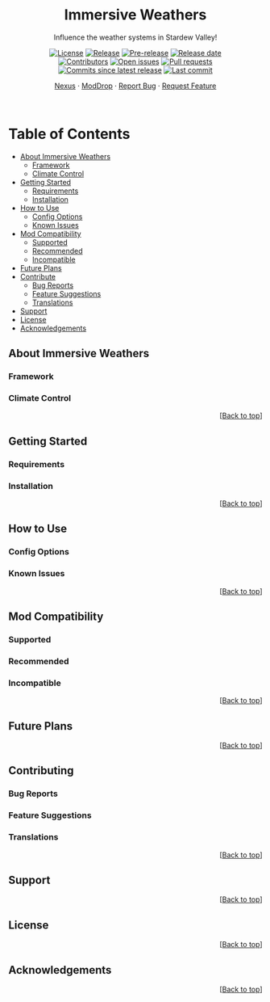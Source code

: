 <div align="center">

# Immersive Weathers <a id="return-to-top"></a>

Influence the weather systems in Stardew Valley!

<!--Badges-->
[![License][license-shield]][license-link]
[![Release][release-shield]][release-link]
[![Pre-release][pre-release-shield]][release-link]
[![Release date][release-date-shield]][release-link]
<br>
[![Contributors][contributors-shield]][contributors-link]
[![Open issues][issues-shield]][issues-link]
[![Pull requests][pulls-shield]][pulls-link]
[![Commits since latest release][commits-shield]][commits-link]
[![Last commit][last-commit-shield]][commits-link]

<!--Links-->
[Nexus][nexus-link]
 &#183; 
[ModDrop][moddrop-link]
 &#183; 
[Report Bug][bugs-link]
 &#183; 
[Request Feature][request-features-link]

</div>

<br>

<!--Table of Contents-->
# Table of Contents
- [About Immersive Weathers](#about)
	- [Framework](#about-framework)
	- [Climate Control](#about-climate-control)
- [Getting Started](#getting-started)
	- [Requirements](#requirements)
	- [Installation](#installation)
- [How to Use](#usage)
	- [Config Options](#config)
	- [Known Issues](#issues)
- [Mod Compatibility](#compatibility)
	- [Supported](#supported)
	- [Recommended](#recommended)
	- [Incompatible](#incompatible)
- [Future Plans](#future)
- [Contribute](#contribute)
	- [Bug Reports](#bugs)
	- [Feature Suggestions](#suggestions)
	- [Translations](#translations)
- [Support](#support)
- [License](#license)
- [Acknowledgements](#acknowledgements)

<!--About the Mods-->
## About Immersive Weathers <a id="about"></a>

<!--Framework-->
### Framework <a id="about-framework"></a>

<!--Climate Control-->
### Climate Control <a id="about-climate-control"></a>

<div align="right">

[[Back to top](#return-to-top)]

</div>

<!--Getting Started-->
## Getting Started <a id="getting-started"></a>

<!--Requirements-->
### Requirements <a id="requirements"></a>

<!--Installation-->
### Installation <a id="installation"></a>

<div align="right">

[[Back to top](#return-to-top)]

</div>

<!--How to Use-->
## How to Use <a id="usage"></a>

<!--Config Options-->
### Config Options <a id="config"></a>

<!--Known Issues-->
### Known Issues <a id="issues"></a>

<div align="right">

[[Back to top](#return-to-top)]

</div>

<!--Mod Compatibility-->
## Mod Compatibility <a id="compatibility"></a>

<!--Supported-->
### Supported <a id="supported"></a>

<!--Recommended-->
### Recommended <a id="recommended"></a>

<!--Incompatible-->
### Incompatible <a id="incompatible"></a>

<div align="right">

[[Back to top](#return-to-top)]

</div>

<!--Future Plans-->
## Future Plans <a id="future"></a>

<div align="right">

[[Back to top](#return-to-top)]

</div>

<!--Contributing-->
## Contributing <a id="contribute"></a>

<!--Bug Reports-->
### Bug Reports <a id="bugs"></a>

<!--Feature Suggestions-->
### Feature Suggestions <a id="suggestions"></a>

<!--Translations-->
### Translations <a id="translations"></a>

<div align="right">

[[Back to top](#return-to-top)]

</div>

<!--Support-->
## Support <a id="support"></a>

<div align="right">

[[Back to top](#return-to-top)]

</div>

<!--License-->
## License <a id="license"></a>

<div align="right">

[[Back to top](#return-to-top)]

</div>

<!--Acknowledgements-->
## Acknowledgements <a id="acknowledgements"></a>

<div align="right">

[[Back to top](#return-to-top)]

</div>

<!--Markdown Links, Images and Abbreviations-->
<!--
REFERENCES FOR INSPIRATION LAYOUTS
[best-readme]: https://github.com/othneildrew/Best-README-Template
[awesome-readme]: https://github.com/Louis3797/awesome-readme-template
[readme-article]: https://www.freecodecamp.org/news/how-to-write-a-good-readme-file/
[translation-table]: https://github.com/Pathoschild/StardewMods/#translating-the-mods
[translation-script]: https://gist.github.com/Pathoschild/040ff6c8dc863ed2a7a828aa04447033
-->

<!--Shields-->
[license-shield]: <https://img.shields.io/github/license/ImaanBontle/SDV-immersive-weathers>
[license-link]: <https://github.com/ImaanBontle/SDV-immersive-weathers/blob/main/LICENSE> "License"
[release-shield]: <https://img.shields.io/github/v/release/ImaanBontle/SDV-immersive-weathers>
[release-link]: <https://github.com/ImaanBontle/SDV-immersive-weathers/releases> "Latest releases"
[pre-release-shield]: <https://img.shields.io/github/v/release/ImaanBontle/SDV-immersive-weathers?include_prereleases&label=pre-release>
[release-date-shield]: <https://img.shields.io/github/release-date/ImaanBontle/SDV-immersive-weathers>
[contributors-shield]: <https://img.shields.io/github/contributors/ImaanBontle/SDV-immersive-weathers>
[contributors-link]: <https://github.com/ImaanBontle/SDV-immersive-weathers/graphs/contributors> "Contributors"
[commits-shield]: <https://img.shields.io/github/commits-since/ImaanBontle/SDV-immersive-weathers/latest?include_prereleases>
[commits-link]: <https://github.com/ImaanBontle/SDV-immersive-weathers/commits> "Commit history"
[issues-shield]: <https://img.shields.io/github/issues-raw/ImaanBontle/SDV-immersive-weathers>
[issues-link]: <https://github.com/ImaanBontle/SDV-immersive-weathers/issues> "Open issues"
[pulls-shield]: <https://img.shields.io/github/issues-pr/ImaanBontle/SDV-immersive-weathers>
[pulls-link]: <https://github.com/ImaanBontle/SDV-immersive-weathers/pulls> "Open pull requests"
[last-commit-shield]: <https://img.shields.io/github/last-commit/ImaanBontle/SDV-immersive-weathers>

<!--Repo Links-->
[nexus-link]: <https://www.nexusmods.com/stardewvalley/mods/14658> "NexusMods"
[moddrop-link]: <> "ModDrop"
[bugs-link]: <https://github.com/ImaanBontle/SDV-immersive-weathers/issues/new?assignees=ImaanBontle&labels=bug&template=bug_report.md&title=%5BBUG%5D%3A+> "Report a bug/problem"
[request-features-link]: <https://github.com/ImaanBontle/SDV-immersive-weathers/issues/new?assignees=ImaanBontle&labels=enhancement&template=feature_request.md&title=%5BFEATURE%5D%3A+> "Request a new feature"

<!--
# Immersive Weathers
Framework for influencing Stardew Valley's weather systems.

This is still an early test build with minimal functionality. Most features are not yet implemented.

-->